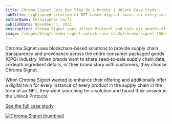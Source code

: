 ```yaml
---
title: Chroma Signet Cuts Dev Time By 6 Months | Unlock Case Study
subTitle: Lightspeed creation of NFT-based digital twins for every instance of every product in the supply chain
authorName: Christopher Carfi
publishDate: November 1, 2021
description: Chroma Signet uses Unlock Protocol and cuts six months off the dev time required to create NFT-based digital twins for every instance of every product in the supply chain.
image: /images/blog/chroma-signet-unlock-case-study/chroma-signet-150h.png
---
```


Chroma Signet uses blockchain-based solutions to provide supply chain transparency and provenance across the entire consumer packaged goods (CPG) industry. When brands want to share seed-to-sale supply chain data, in-depth ingredient details, or their brand story with customers, they choose Chroma Signet. 

When Chroma Signet wanted to enhance their offering and additionally offer a digital twin for every instance of every product in the supply chain in the form of an NFT, they went searching for a solution and found their answer in the Unlock Protocol.

[See the full case study](https://19942922.fs1.hubspotusercontent-na1.net/hubfs/19942922/Chroma%20Signet%20-%20Unlock%20Case%20Study.pdf).

[![Chroma Signet thumbnail](/images/blog/chroma-signet-unlock-case-study/chroma-signet-thumbnail-2.png)](https://19942922.fs1.hubspotusercontent-na1.net/hubfs/19942922/Chroma%20Signet%20-%20Unlock%20Case%20Study.pdf)
